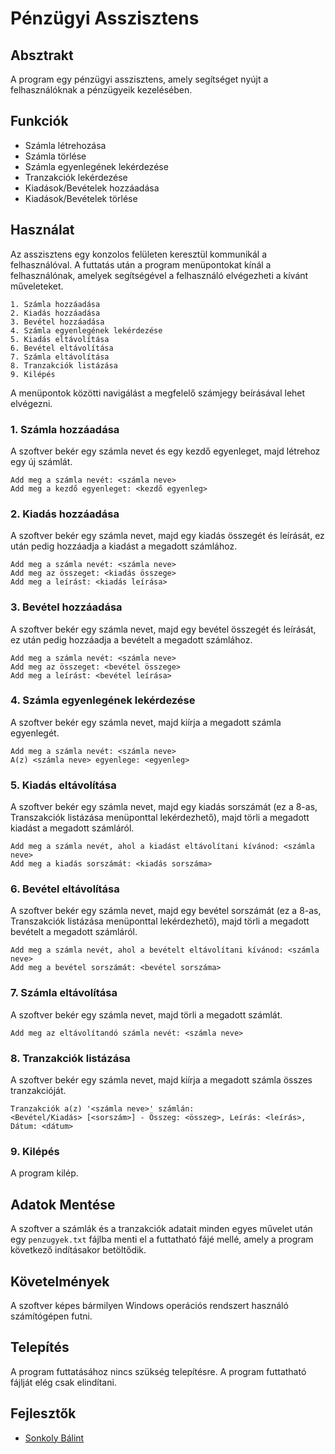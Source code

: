 # Pénzügyi Asszisztens
## Absztrakt
A program egy pénzügyi asszisztens, amely segítséget nyújt a felhasználóknak a pénzügyeik kezelésében.

## Funkciók
- Számla létrehozása
- Számla törlése
- Számla egyenlegének lekérdezése
- Tranzakciók lekérdezése
- Kiadások/Bevételek hozzáadása
- Kiadások/Bevételek törlése

## Használat
Az asszisztens egy konzolos felületen keresztül kommunikál a felhasználóval. A futtatás után a program menüpontokat kínál a felhasználónak, amelyek segítségével a felhasználó elvégezheti a kívánt műveleteket.
```
1. Számla hozzáadása
2. Kiadás hozzáadása
3. Bevétel hozzáadása
4. Számla egyenlegének lekérdezése
5. Kiadás eltávolítása
6. Bevétel eltávolítása
7. Számla eltávolítása
8. Tranzakciók listázása
9. Kilépés
```

A menüpontok közötti navigálást a megfelelő számjegy beírásával lehet elvégezni.

### 1. Számla hozzáadása
A szoftver bekér egy számla nevet és egy kezdő egyenleget, majd létrehoz egy új számlát.
```
Add meg a számla nevét: <számla neve>
Add meg a kezdő egyenleget: <kezdő egyenleg>
```

### 2. Kiadás hozzáadása
A szoftver bekér egy számla nevet, majd egy kiadás összegét és leírását, ez után pedig hozzáadja a kiadást a megadott számlához.
```
Add meg a számla nevét: <számla neve>
Add meg az összeget: <kiadás összege>
Add meg a leírást: <kiadás leírása>
```

### 3. Bevétel hozzáadása
A szoftver bekér egy számla nevet, majd egy bevétel összegét és leírását, ez után pedig hozzáadja a bevételt a megadott számlához.
```
Add meg a számla nevét: <számla neve>
Add meg az összeget: <bevétel összege>
Add meg a leírást: <bevétel leírása>
```

### 4. Számla egyenlegének lekérdezése
A szoftver bekér egy számla nevet, majd kiírja a megadott számla egyenlegét.
```
Add meg a számla nevét: <számla neve>
A(z) <számla neve> egyenlege: <egyenleg>
```

### 5. Kiadás eltávolítása
A szoftver bekér egy számla nevet, majd egy kiadás sorszámát (ez a 8-as, Transzakciók listázása menüponttal lekérdezhető), majd törli a megadott kiadást a megadott számláról.
```
Add meg a számla nevét, ahol a kiadást eltávolítani kívánod: <számla neve>
Add meg a kiadás sorszámát: <kiadás sorszáma>
```

### 6. Bevétel eltávolítása
A szoftver bekér egy számla nevet, majd egy bevétel sorszámát (ez a 8-as, Transzakciók listázása menüponttal lekérdezhető), majd törli a megadott bevételt a megadott számláról.
```
Add meg a számla nevét, ahol a bevételt eltávolítani kívánod: <számla neve>
Add meg a bevétel sorszámát: <bevétel sorszáma>
```

### 7. Számla eltávolítása
A szoftver bekér egy számla nevet, majd törli a megadott számlát.
```
Add meg az eltávolítandó számla nevét: <számla neve>
```

### 8. Tranzakciók listázása
A szoftver bekér egy számla nevet, majd kiírja a megadott számla összes tranzakcióját.
```
Tranzakciók a(z) '<számla neve>' számlán:
<Bevétel/Kiadás> [<sorszám>] - Összeg: <összeg>, Leírás: <leírás>, Dátum: <dátum>
```

### 9. Kilépés
A program kilép.

## Adatok Mentése
A szoftver a számlák és a tranzakciók adatait minden egyes művelet után egy `penzugyek.txt` fájlba menti el a futtatható fájé mellé, amely a program következő indításakor betöltődik.

## Követelmények
A szoftver képes bármilyen Windows operációs rendszert használó számítógépen futni.

## Telepítés
A program futtatásához nincs szükség telepítésre. A program futtatható fájlját elég csak elindítani.

## Fejlesztők
- [Sonkoly Bálint](https://github.com/SonBalint)
